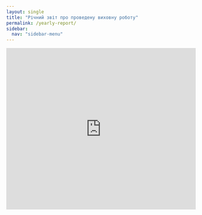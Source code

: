 ```yaml
---
layout: single
title: "Річний звіт про проведену виховну роботу"
permalink: /yearly-report/
sidebar:
  nav: "sidebar-menu"
---
```


<div style="left: 0; width: 100%; height: 0; position: relative; padding-bottom: 85.0847%;"><iframe src="https://drive.google.com/file/d/1pWq3NK-0fKuEenx8p2PIa4pLeHD9gKTg/preview" style="border: 0; top: 0; left: 0; width: 100%; height: 100%; position: absolute;" allowfullscreen></iframe></div>
